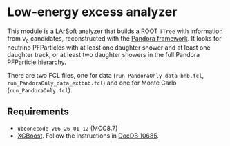 # Low-energy excess analyzer
This module is a [LArSoft](http://www.larsoft.org) analyzer that builds a ROOT `TTree` with information from &nu;<sub>e</sub> candidates, reconstructed with the [Pandora framework](https://github.com/PandoraPFA).
It looks for neutrino PFParticles with at least one daughter shower and at least one daughter track, or at least two daughter showers in the full Pandora PFParticle hierarchy.

There are two FCL files, one for data (`run_PandoraOnly_data_bnb.fcl`, `run_PandoraOnly_data_extbnb.fcl`) and one for Monte Carlo (`run_PandoraOnly.fcl`).

## Requirements
- `uboonecode v06_26_01_12` (MCC8.7)
- [XGBoost](http://xgboost.readthedocs.io/en/latest/). Follow the instructions in [DocDB 10685](https://microboone-docdb.fnal.gov/cgi-bin/private/ShowDocument?docid=10685).
